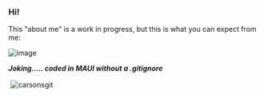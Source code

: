 ### Hi!

This "about me" is a work in progress, but this is what you can expect from me: 

![image](https://github.com/carsonSgit/carsonSgit/assets/92652800/569d2b61-c7e1-4c97-a6e9-f24f7cf6acdd)

***Joking..... coded in MAUI without a .gitignore***

<p>&nbsp;<img align="center" src="https://github-readme-stats.vercel.app/api?username=carsonsgit&show_icons=true&theme=dracula&locale=en" alt="carsonsgit" /></p>



<!--
**carsonSgit/carsonSgit** is a ✨ _special_ ✨ repository because its `README.md` (this file) appears on your GitHub profile.

Here are some ideas to get you started:

- 🔭 I’m currently working on ...
- 🌱 I’m currently learning ...
- 👯 I’m looking to collaborate on ...
- 🤔 I’m looking for help with ...
- 💬 Ask me about ...
- 📫 How to reach me: ...
- 😄 Pronouns: ...
- ⚡ Fun fact: ...
-->
